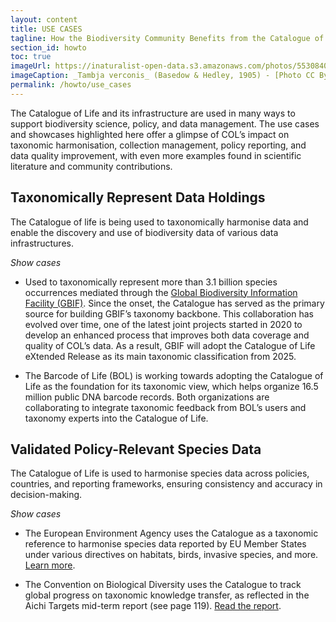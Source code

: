 ```yaml
---
layout: content
title: USE CASES
tagline: How the Biodiversity Community Benefits from the Catalogue of Life
section_id: howto
toc: true
imageUrl: https://inaturalist-open-data.s3.amazonaws.com/photos/553084011/large.jpg
imageCaption: _Tambja verconis_ (Basedow & Hedley, 1905) - [Photo CC By Peter Crowcroft](https://www.inaturalist.org/observations/306680003)
permalink: /howto/use_cases
---
```


The Catalogue of Life and its infrastructure are used in many ways to support biodiversity science, policy, and data management. The use cases and showcases highlighted here offer a glimpse of COL’s impact on taxonomic harmonisation, collection management, policy reporting, and data quality improvement, with even more examples found in scientific literature and community contributions.

## Taxonomically Represent Data Holdings
The Catalogue of life is being used to taxonomically harmonise data and enable the discovery and use of biodiversity data of various data infrastructures.

_Show cases_
- Used to taxonomically represent more than 3.1 billion species occurrences mediated through the [Global Biodiversity Information Facility (GBIF)](https://www.gbif.org/). Since the onset, the Catalogue has served as the primary source for building GBIF’s taxonomy backbone. This collaboration has evolved over time, one of the latest joint projects started in 2020 to develop an enhanced process that improves both data coverage and quality of COL’s data. As a result, GBIF will adopt the Catalogue of Life eXtended Release as its main taxonomic classification from 2025.
  
- The Barcode of Life (BOL) is working towards adopting the Catalogue of Life as the foundation for its taxonomic view, which helps organize 16.5 million public DNA barcode records. Both organizations are collaborating to integrate taxonomic feedback from BOL’s users and taxonomy experts into the Catalogue of Life.

## Validated Policy-Relevant Species Data
The Catalogue of Life is used to harmonise species data across policies, countries, and reporting frameworks, ensuring consistency and accuracy in decision-making.

_Show cases_
- The European Environment Agency uses the Catalogue as a taxonomic reference to harmonise species data reported by EU Member States under various directives on habitats, birds, invasive species, and more. [Learn more](https://eunis.eea.europa.eu/about).
  
- The Convention on Biological Diversity uses the Catalogue to track global progress on taxonomic knowledge transfer, as reflected in the Aichi Targets mid-term report (see page 119). [Read the report](https://www.cbd.int/gbo/gbo4/publication/gbo4-en-hr.pdf).

